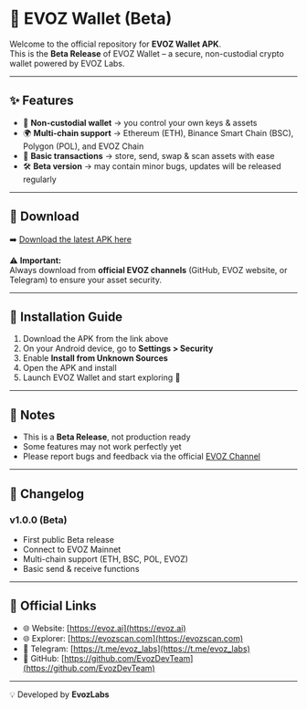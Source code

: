 # 🚀 EVOZ Wallet (Beta)

Welcome to the official repository for **EVOZ Wallet APK**.  
This is the **Beta Release** of EVOZ Wallet – a secure, non-custodial crypto wallet powered by EVOZ Labs.

---

## ✨ Features
- 🔑 **Non-custodial wallet** → you control your own keys & assets  
- 🌍 **Multi-chain support** → Ethereum (ETH), Binance Smart Chain (BSC), Polygon (POL), and EVOZ Chain  
- 💸 **Basic transactions** → store, send, swap & scan assets with ease  
- 🛠️ **Beta version** → may contain minor bugs, updates will be released regularly  

---

## 📲 Download
➡️ [Download the latest APK here](https://github.com/EvozDevTeam/evoz-apk/releases/download/v1.0.0/evoz.apk)  

⚠️ **Important:**  
Always download from **official EVOZ channels** (GitHub, EVOZ website, or Telegram) to ensure your asset security.  

---

## 📖 Installation Guide
1. Download the APK from the link above  
2. On your Android device, go to **Settings > Security**  
3. Enable **Install from Unknown Sources**  
4. Open the APK and install  
5. Launch EVOZ Wallet and start exploring 🚀  

---

## 📌 Notes
- This is a **Beta Release**, not production ready  
- Some features may not work perfectly yet  
- Please report bugs and feedback via the official [EVOZ Channel](https://t.me/evoz_labs)  

---

## 📝 Changelog
### v1.0.0 (Beta)
- First public Beta release  
- Connect to EVOZ Mainnet  
- Multi-chain support (ETH, BSC, POL, EVOZ)  
- Basic send & receive functions  

---

## 🔗 Official Links
- 🌐 Website: [https://evoz.ai](https://evoz.ai)
- 🌐 Explorer: [https://evozscan.com](https://evozscan.com)
- 📢 Telegram: [https://t.me/evoz_labs](https://t.me/evoz_labs)
- 🐙 GitHub: [https://github.com/EvozDevTeam](https://github.com/EvozDevTeam)  

---

💡 Developed by **EvozLabs**
